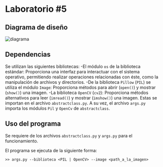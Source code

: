 # Laboratorio #5
## Diagrama de diseño
![diagrama](https://raw.githubusercontent.com/mareyes1/Lab2/main/diagrama_lab5_v2.png)
## Dependencias
Se utilizan las siguientes bibliotecas:
-El módulo `os` de la biblioteca estándar: Proporciona una interfaz para interactuar con el sistema operativo, permitiendo realizar operaciones relacionadas con éste, como la manipulación de archivos y directorios.
-De la biblioteca `Pillow` (`PIL`) se utiliza el módulo `Image`: Proporciona métodos para abrir (`open()`) y mostrar (`show()`) una imagen.
-La biblioteca `OpenCV` (`cv2`): Proporciona métodos alternativos para leer (`imread()`) y mostrar (`imshow()`) una imagen.
Estas se importan en el archivo `abstractclass.py`. A su vez, el archivo `args.py` importa los módulos `Pil` y `OpenCv` de `abstractclass`.
## Uso del programa
Se requiere de los archivos `abstractclass.py` y `args.py` para el funcionamiento.

El programa se ejecuta de la siguiente forma:

`>> args.py --biblioteca <PIL | OpenCV> --image <path_a_la_imagen>`
